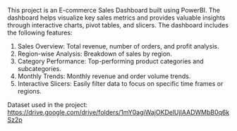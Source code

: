 This project is an E-commerce Sales Dashboard built using PowerBI. The dashboard helps visualize key sales metrics and provides valuable insights through interactive charts, pivot tables, and slicers.
The dashboard includes the following features:
1. Sales Overview: Total revenue, number of orders, and profit analysis.
2. Region-wise Analysis: Breakdown of sales by region.
3. Category Performance: Top-performing product categories and subcategories.
4. Monthly Trends: Monthly revenue and order volume trends.
5. Interactive Slicers: Easily filter data to focus on specific time frames or regions.

Dataset used in the project: https://drive.google.com/drive/folders/1mY0agiWajOKDelUjIAADWMbB0q6kSz2p
